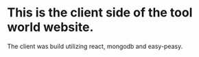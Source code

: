 # This is the client side of the tool world website.

The client was build utilizing react, mongodb and easy-peasy.

